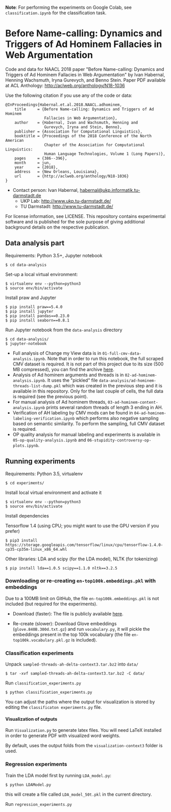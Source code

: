 __Note__: For performing the experiments on Google Colab, see `classification.ipynb` for the classification task.

# Before Name-calling: Dynamics and Triggers of Ad Hominem Fallacies in Web Argumentation

Code and data for NAACL 2018 paper "Before Name-calling: Dynamics and Triggers of Ad Hominem Fallacies in Web Argumentation" by Ivan Habernal, Henning Wachsmuth, Iryna Gurevych, and Benno Stein. Paper PDF available at ACL Anthology: http://aclweb.org/anthology/N18-1036

Use the following citation if you use any of the code or data:

```
@InProceedings{Habernal.et.al.2018.NAACL.adhominem,
    title     = {Before Name-calling: Dynamics and Triggers of Ad Hominem
                 Fallacies in Web Argumentation},
    author    = {Habernal, Ivan and Wachsmuth, Henning and
                 Gurevych, Iryna and Stein, Benno},
    publisher = {Association for Computational Linguistics},
    booktitle = {Proceedings of the 2018 Conference of the North American
                 Chapter of the Association for Computational Linguistics:
                 Human Language Technologies, Volume 1 (Long Papers)},
    pages     = {386--396},
    month     = jun,
    year      = {2018},
    address   = {New Orleans, Louisiana},
    url       = {http://aclweb.org/anthology/N18-1036}
}
```


* Contact person: Ivan Habernal, habernal@ukp.informatik.tu-darmstadt.de
    * UKP Lab: http://www.ukp.tu-darmstadt.de/
    * TU Darmstadt: http://www.tu-darmstadt.de/

For license information, see LICENSE. This repository contains experimental software and is published for the sole purpose of giving additional background details on the respective publication.


## Data analysis part

Requirements: Python 3.5+, Jupyter notebook

```
$ cd data-analysis 
```

Set-up a local virtual environment:

```
$ virtualenv env --python=python3
$ source env/bin/activate
```

Install praw and Jupyter

```
$ pip install praw==5.4.0
$ pip install jupyter
$ pip install pandas==0.23.0
$ pip install seaborn==0.8.1
```

Run Jupyter notebook from the `data-analysis` directory

```
$ cd data-analysis/
$ jupyter-notebook
```

* Full analysis of Change my View data is in `01-full-cmv-data-analysis.ipynb`. Note that in order to run this notebook, the full scraped CMV dataset is required. It is not part of this project due to its size (500 MB compressed), you can find the archive [here](https://public.ukp.informatik.tu-darmstadt.de/ih/RedditChangeMyView2017/).
* Analysis of Ad hominem arguments and threads is in `02-ad-hominem-analysis.ipynb`. It uses the "pickled" file `data-analysis/ad-hominem-threads-list-dump.pkl` which was created in the previous step and it is available in this repository. Only for the last couple of cells, the full data is required (see the previous point).
* For manual analysis of Ad hominem threads, `03-ad-hominem-content-analysis.ipynb` prints several random threads of length 3 ending in AH.
* Verification of AH labeling by CMV mods can be found in `04-ad-hominem-labeling-verification.ipynb` which performs also negative sampling based on semantic similarity. To perform the sampling, full CMV dataset is required.
* OP quality analysis for manual labeling and experiments is available in `05-op-quality-analysis.ipynb` and `06-stupidity-controversy-op-plots.ipynb`.

## Running experiments

Requirements: Python 3.5, virtualenv

``
$ cd experiments/
``

Install local virtual environment and activate it

```
$ virtualenv env --python=python3
$ source env/bin/activate
```

Install dependencies

Tensorflow 1.4 (using CPU; you might want to use the GPU version if you prefer)

```
$ pip3 install https://storage.googleapis.com/tensorflow/linux/cpu/tensorflow-1.4.0-cp35-cp35m-linux_x86_64.whl
```

Other libraries: LDA and scipy (for the LDA model), NLTK (for tokenizing)

```
$ pip install lda==1.0.5 scipy==1.1.0 nltk==3.2.5
```

### Downloading or re-creating `en-top100k.embeddings.pkl` with embeddings

Due to a 100MB limit on GitHub, the file `en-top100k.embeddings.pkl` is not included (but required for the experiments).

* Download (faster): The file is publicly available [here](https://public.ukp.informatik.tu-darmstadt.de/ih/RedditChangeMyView2017/en-top100k.embeddings.pkl.gz).

* Re-create (slower): Download Glove embeddings (`glove.840B.300d.txt.gz`) and run `vocabulary.py`, it will pickle the embeddings present in the top 100k vocabulary (the file `en-top100k.vocabulary.pkl.gz` is included).


### Classification experiments

Unpack `sampled-threads-ah-delta-context3.tar.bz2` into `data/`

```
$ tar -xvf sampled-threads-ah-delta-context3.tar.bz2 -C data/
```

Run `classification_experiments.py`

```
$ python classification_experiments.py
```

You can adjust the paths where the output for visualization is stored by editing the `classificaton experiments.py` file.


#### Visualization of outputs

Run `Visualization.py` to generate latex files. You will need LaTeX installed in order to generate PDF with visualized word weights.

By default, uses the output folds from the `visualization-context3` folder is used.

### Regression experiments

Train the LDA model first by running `LDA_model.py`:

```
$ python LDAModel.py
```

this will create a file called `LDA_model_50t.pkl` in the current directory.

Run `regression_experiments.py`


